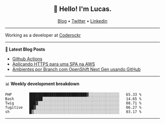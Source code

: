 <h2 align="center">👋 Hello! I'm Lucas.</h2>
<p align="center">
  <a href="https://www.lucassabreu.net.br/">Blog</a> •
  <a href="https://twitter.com/lucassabreu">Twitter</a> •
  <a href="https://www.linkedin.com/in/lucassantosabreu/">Linkedin</a>
</p>

---

Working as a developer at [Coderockr](https://github.com/Coderockr)

---

**📝 Latest Blog Posts**

<!-- BLOG-POST-LIST:START -->
- [Github Actions](https://www.lucassabreu.net.br/post/github-actions/)
- [Aplicando HTTPS para uma SPA na AWS](https://www.lucassabreu.net.br/post/aplicando-https-para-uma-spa-na-aws/)
- [Ambientes por Branch com OpenShift Next Gen usando GitHub](https://www.lucassabreu.net.br/post/ambientes-por-branch-com-openshift-next-gen-usando-github/)
<!-- BLOG-POST-LIST:END -->

---

📊 **Weekly development breakdown**
<!--START_SECTION:waka-->
```text
PHP        ██████████████████████████▓░░░░░░░░░░░░░░   65.33 % 
Bash       ██████░░░░░░░░░░░░░░░░░░░░░░░░░░░░░░░░░░░   14.65 % 
Twig       ███▓░░░░░░░░░░░░░░░░░░░░░░░░░░░░░░░░░░░░░   08.71 % 
fugitive   ██▓░░░░░░░░░░░░░░░░░░░░░░░░░░░░░░░░░░░░░░   06.27 % 
sh         █▒░░░░░░░░░░░░░░░░░░░░░░░░░░░░░░░░░░░░░░░   03.17 % 
```
<!--END_SECTION:waka-->

---
